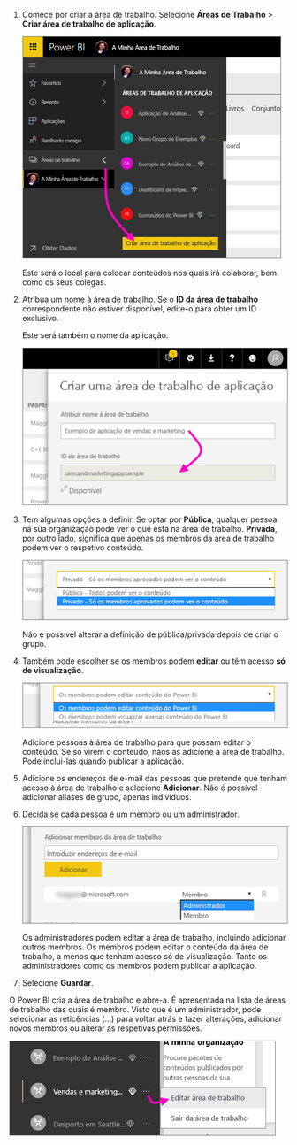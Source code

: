 1. Comece por criar a área de trabalho. Selecione **Áreas de Trabalho** > **Criar área de trabalho de aplicação**. 
   
     ![Criar área de trabalho de aplicação](media/powerbi-service-create-app-workspace/power-bi-create-app-workspace.png)
   
    Este será o local para colocar conteúdos nos quais irá colaborar, bem como os seus colegas.

2. Atribua um nome à área de trabalho. Se o **ID da área de trabalho** correspondente não estiver disponível, edite-o para obter um ID exclusivo.
   
     Este será também o nome da aplicação.
   
     ![Atribuir um nome à área de trabalho](media/powerbi-service-create-app-workspace/power-bi-apps-create-workspace-name.png)

3. Tem algumas opções a definir. Se optar por **Pública**, qualquer pessoa na sua organização pode ver o que está na área de trabalho. **Privada**, por outro lado, significa que apenas os membros da área de trabalho podem ver o respetivo conteúdo.
   
     ![Definir como Privada ou Pública](media/powerbi-service-create-app-workspace/power-bi-apps-create-workspace-private-public.png)
   
    Não é possível alterar a definição de pública/privada depois de criar o grupo.

4. Também pode escolher se os membros podem **editar** ou têm acesso **só de visualização**.
   
     ![Definir editar ou só de visualização](media/powerbi-service-create-app-workspace/power-bi-apps-create-workspace-members-edit.png)
   
     Adicione pessoas à área de trabalho para que possam editar o conteúdo. Se só virem o conteúdo, nãos as adicione à área de trabalho. Pode inclui-las quando publicar a aplicação.

5. Adicione os endereços de e-mail das pessoas que pretende que tenham acesso à área de trabalho e selecione **Adicionar**. Não é possível adicionar aliases de grupo, apenas indivíduos.

6. Decida se cada pessoa é um membro ou um administrador.
   
     ![Definir Membro ou Administrador](media/powerbi-service-create-app-workspace/power-bi-apps-create-workspace-admin.png)
   
    Os administradores podem editar a área de trabalho, incluindo adicionar outros membros. Os membros podem editar o conteúdo da área de trabalho, a menos que tenham acesso só de visualização. Tanto os administradores como os membros podem publicar a aplicação.

7. Selecione **Guardar**.

O Power BI cria a área de trabalho e abre-a. É apresentada na lista de áreas de trabalho das quais é membro. Visto que é um administrador, pode selecionar as reticências (…) para voltar atrás e fazer alterações, adicionar novos membros ou alterar as respetivas permissões.

![Editar área de trabalho](media/powerbi-service-create-app-workspace/power-bi-apps-edit-workspace-ellipsis.png)

